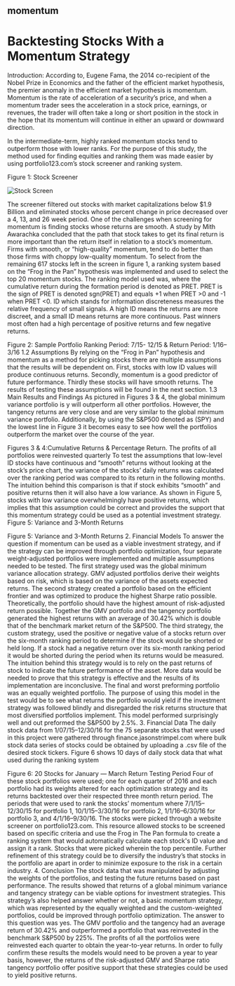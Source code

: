 ## momentum

# Backtesting Stocks With a Momentum Strategy


Introduction:
According to, Eugene Fama, the 2014 co-recipient of the Nobel Prize in Economics and the father of the efficient market hypothesis, the premier anomaly in the efficient market hypothesis is momentum. Momentum is the rate of acceleration of a security’s price, and when a momentum trader sees the acceleration in a stock price, earnings, or revenues, the trader will often take a long or short position in the stock in the hope that its momentum will continue in either an upward or downward direction.


In the intermediate-term, highly ranked momentum stocks tend to outperform those with lower ranks. For the purpose of this study, the method used for finding equities and ranking them was made easier by using portfolio123.com’s stock screener and ranking system.

  Figure 1: Stock Screener

![Stock Screen](https://i.imgur.com/lFUDlEN.png)

The screener filtered out stocks with market capitalizations below $1.9 Billion and eliminated stocks whose percent change in price decreased over a 4, 13, and 26 week period. One of the challenges when screening for momentum is finding stocks whose returns are smooth. A study by Mith Awarachka concluded that the path that stock takes to get its final return is more important than the return itself in relation to a stock’s momentum. Firms with smooth, or “high-quality” momentum, tend to do better than those firms with choppy low-quality momentum. To select from the remaining 617 stocks left in the screen in figure 1, a ranking system based on the “Frog in the Pan” hypothesis was implemented and used to select the top 20 momentum stocks. The ranking model used was,
where the cumulative return during the formation period is denoted as PRET. PRET is the sign of PRET is denoted sgn(PRET) and equals +1 when PRET >0 and -1 when PRET <0. ID which stands for information discreteness measures the relative frequency of small signals. A high ID means the returns are more discreet, and a small ID means returns are more continuous. Past winners most often had a high percentage of positive returns and few negative returns.

Figure 2: Sample Portfolio Ranking Period: 7/15- 12/15 & Return Period: 1/16–3/16
1.2 Assumptions
By relying on the “Frog in Pan” hypothesis and momentum as a method for picking stocks there are multiple assumptions that the results will be dependent on. First, stocks with low ID values will produce continuous returns. Secondly, momentum is a good predictor of future performance. Thirdly these stocks will have smooth returns. The results of testing these assumptions will be found in the next section.
1.3 Main Results and Findings
As pictured in Figures 3 & 4, the global minimum variance portfolio is y will outperform all other portfolios. However, the tangency returns are very close and are very similar to the global minimum variance portfolio. Additionally, by using the S&P500 denoted as (SPY) and the lowest line in Figure 3 it becomes easy to see how well the portfolios outperform the market over the course of the year.

Figures 3 & 4:Cumulative Returns & Percentage Return. The profits of all portfolios were reinvested quarterly
To test the assumptions that low-level ID stocks have continuous and “smooth” returns without looking at the stock’s price chart, the variance of the stocks’ daily returns was calculated over the ranking period was compared to its return in the following months. The intuition behind this comparison is that if stock exhibits “smooth” and positive returns then it will also have a low variance. As shown in Figure 5, stocks with low variance overwhelmingly have positive returns, which implies that this assumption could be correct and provides the support that this momentum strategy could be used as a potential investment strategy.
Figure 5: Variance and 3-Month Returns

Figure 5: Variance and 3-Month Returns
2. Financial Models
To answer the question if momentum can be used as a viable investment strategy, and if the strategy can be improved through portfolio optimization, four separate weight-adjusted portfolios were implemented and multiple assumptions needed to be tested. The first strategy used was the global minimum variance allocation strategy. GMV adjusted portfolios derive their weights based on risk, which is based on the variance of the assets expected returns. The second strategy created a portfolio based on the efficient frontier and was optimized to produce the highest Sharpe ratio possible. Theoretically, the portfolio should have the highest amount of risk-adjusted return possible. Together the GMV portfolio and the tangency portfolio generated the highest returns with an average of 30.42% which is double that of the benchmark market return of the S&P500. The third strategy, the custom strategy, used the positive or negative value of a stocks return over the six-month ranking period to determine if the stock would be shorted or held long. If a stock had a negative return over its six-month ranking period it would be shorted during the period when its returns would be measured. The intuition behind this strategy would is to rely on the past returns of stock to indicate the future performance of the asset. More data would be needed to prove that this strategy is effective and the results of its implementation are inconclusive. The final and worst preforming portfolio was an equally weighted portfolio. The purpose of using this model in the test would be to see what returns the portfolio would yield if the investment strategy was followed blindly and disregarded the risk returns structure that most diversified portfolios implement. This model performed surprisingly well and out preformed the S&P500 by 2.5%.
3. Financial Data
The daily stock data from 1/07/15–12/30/16 for the 75 separate stocks that were used in this project were gathered through finance.jasonstrimpel.com where bulk stock data series of stocks could be obtained by uploading a .csv file of the desired stock tickers. Figure 6 shows 10 days of daily stock data that what used during the ranking system

Figure 6: 20 Stocks for January — March Return Testing Period
Four of these stock portfolios were used; one for each quarter of 2016 and each portfolio had its weights altered for each optimization strategy and its returns backtested over their respected three month return period. The periods that were used to rank the stocks’ momentum where 7/1/15–12/30/15 for portfolio 1, 10/1/15–3/30/16 for portfolio 2, 1/1/16–6/30/16 for portfolio 3, and 4/1/16–9/30/16. The stocks were picked through a website screener on portfolio123.com. This resource allowed stocks to be screened based on specific criteria and use the Frog in The Pan formula to create a ranking system that would automatically calculate each stock's ID value and assign it a rank. Stocks that were picked wherein the top percentile. Further refinement of this strategy could be to diversify the industry’s that stocks in the portfolio are apart in order to minimize exposure to the risk in a certain industry.
4. Conclusion
The stock data that was manipulated by adjusting the weights of the portfolios, and testing the future returns based on past performance. The results showed that returns of a global minimum variance and tangency strategy can be viable options for investment strategies. This strategy’s also helped answer whether or not, a basic momentum strategy, which was represented by the equally weighted and the custom-weighted portfolios, could be improved through portfolio optimization. The answer to this question was yes. The GMV portfolio and the tangency had an average return of 30.42% and outperformed a portfolio that was reinvested in the benchmark S&P500 by 225%. The profits of all the portfolios were reinvested each quarter to obtain the year-to-year returns. In order to fully confirm these results the models would need to be proven a year to year basis, however, the returns of the risk-adjusted GMV and Sharpe ratio tangency portfolio offer positive support that these strategies could be used to yield positive returns.
